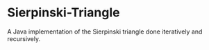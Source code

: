 # Sierpinski-Triangle
A Java implementation of the Sierpinski triangle done iteratively and recursively. 
